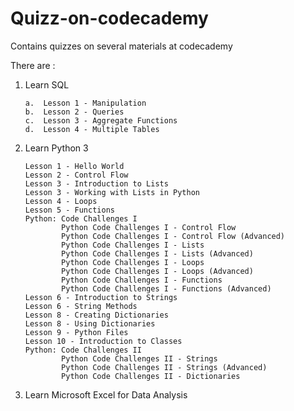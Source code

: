 # Quizz-on-codecademy
Contains quizzes on several materials at codecademy

There are :

1.  Learn SQL

        a.  Lesson 1 - Manipulation
        b.  Lesson 2 - Queries
        c.  Lesson 3 - Aggregate Functions
        d.  Lesson 4 - Multiple Tables

2.  Learn Python 3

        Lesson 1 - Hello World
        Lesson 2 - Control Flow
        Lesson 3 - Introduction to Lists
        Lesson 3 - Working with Lists in Python
        Lesson 4 - Loops
        Lesson 5 - Functions
        Python: Code Challenges I
                Python Code Challenges I - Control Flow
                Python Code Challenges I - Control Flow (Advanced)
                Python Code Challenges I - Lists
                Python Code Challenges I - Lists (Advanced)
                Python Code Challenges I - Loops
                Python Code Challenges I - Loops (Advanced)
                Python Code Challenges I - Functions
                Python Code Challenges I - Functions (Advanced)
        Lesson 6 - Introduction to Strings
        Lesson 6 - String Methods
        Lesson 8 - Creating Dictionaries
        Lesson 8 - Using Dictionaries
        Lesson 9 - Python Files
        Lesson 10 - Introduction to Classes
        Python: Code Challenges II
                Python Code Challenges II - Strings
                Python Code Challenges II - Strings (Advanced)
                Python Code Challenges II - Dictionaries

3.  Learn Microsoft Excel for Data Analysis
